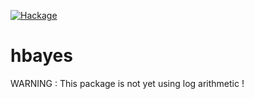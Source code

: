 [![Hackage](https://img.shields.io/hackage/v/hbayes.svg)](https://hackage.haskell.org/package/hbayes)

hbayes
======

WARNING : This package is not yet using log arithmetic !
